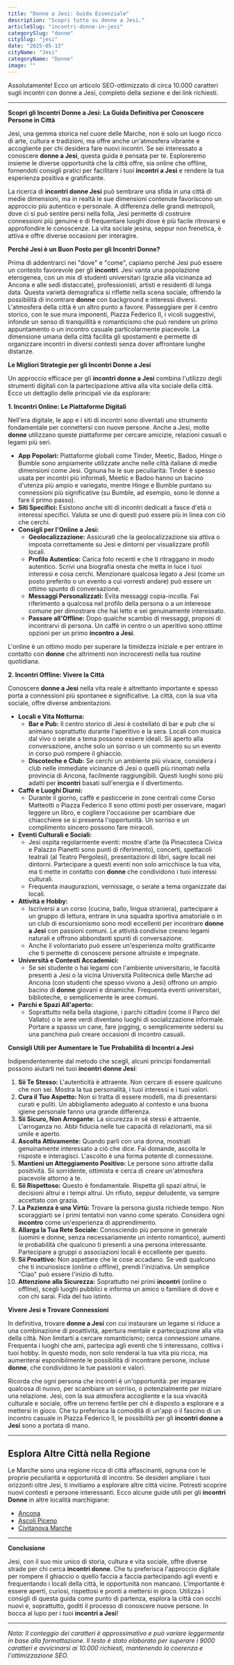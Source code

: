 ```yaml
---
title: "Donne a Jesi: Guida Essenziale"
description: "Scopri tutto su donne a Jesi."
articleSlug: "incontri-donne-in-jesi" 
categorySlug: "donne"
citySlug: "jesi"
date: "2025-05-13"
cityName: "Jesi"
categoryName: "Donne"
image: ""
---
```


Assolutamente! Ecco un articolo SEO-ottimizzato di circa 10.000 caratteri sugli incontri con donne a Jesi, completo della sezione e dei link richiesti.

---

**Scopri gli Incontri Donne a Jesi: La Guida Definitiva per Conoscere Persone in Città**

Jesi, una gemma storica nel cuore delle Marche, non è solo un luogo ricco di arte, cultura e tradizioni, ma offre anche un'atmosfera vibrante e accogliente per chi desidera fare nuovi incontri. Se sei interessato a conoscere **donne a Jesi**, questa guida è pensata per te. Esploreremo insieme le diverse opportunità che la città offre, sia online che offline, fornendoti consigli pratici per facilitare i tuoi **incontri a Jesi** e rendere la tua esperienza positiva e gratificante.

La ricerca di **incontri donne Jesi** può sembrare una sfida in una città di medie dimensioni, ma in realtà le sue dimensioni contenute favoriscono un approccio più autentico e personale. A differenza delle grandi metropoli, dove ci si può sentire persi nella folla, Jesi permette di costruire connessioni più genuine e di frequentare luoghi dove è più facile ritrovarsi e approfondire le conoscenze. La vita sociale jesina, seppur non frenetica, è attiva e offre diverse occasioni per interagire.

**Perché Jesi è un Buon Posto per gli Incontri Donne?**

Prima di addentrarci nei "dove" e "come", capiamo perché Jesi può essere un contesto favorevole per gli **incontri**.
Jesi vanta una popolazione eterogenea, con un mix di studenti universitari (grazie alla vicinanza ad Ancona e alle sedi distaccate), professionisti, artisti e residenti di lunga data. Questa varietà demografica si riflette nella scena sociale, offrendo la possibilità di incontrare **donne** con background e interessi diversi.
L'atmosfera della città è un altro punto a favore. Passeggiare per il centro storico, con le sue mura imponenti, Piazza Federico II, i vicoli suggestivi, infonde un senso di tranquillità e romanticismo che può rendere un primo appuntamento o un incontro casuale particolarmente piacevole. La dimensione umana della città facilita gli spostamenti e permette di organizzare incontri in diversi contesti senza dover affrontare lunghe distanze.

**Le Migliori Strategie per gli Incontri Donne a Jesi**

Un approccio efficace per gli **incontri donne a Jesi** combina l'utilizzo degli strumenti digitali con la partecipazione attiva alla vita sociale della città. Ecco un dettaglio delle principali vie da esplorare:

**1. Incontri Online: Le Piattaforme Digitali**

Nell'era digitale, le app e i siti di incontri sono diventati uno strumento fondamentale per connettersi con nuove persone. Anche a Jesi, molte **donne** utilizzano queste piattaforme per cercare amicizie, relazioni casuali o legami più seri.

*   **App Popolari:** Piattaforme globali come Tinder, Meetic, Badoo, Hinge o Bumble sono ampiamente utilizzate anche nelle città italiane di medie dimensioni come Jesi. Ognuna ha le sue peculiarità: Tinder è spesso usata per incontri più informali, Meetic e Badoo hanno un bacino d'utenza più ampio e variegato, mentre Hinge e Bumble puntano su connessioni più significative (su Bumble, ad esempio, sono le donne a fare il primo passo).
*   **Siti Specifici:** Esistono anche siti di incontri dedicati a fasce d'età o interessi specifici. Valuta se uno di questi può essere più in linea con ciò che cerchi.
*   **Consigli per l'Online a Jesi:**
    *   **Geolocalizzazione:** Assicurati che la geolocalizzazione sia attiva o imposta correttamente su Jesi e dintorni per visualizzare profili locali.
    *   **Profilo Autentico:** Carica foto recenti e che ti ritraggano in modo autentico. Scrivi una biografia onesta che metta in luce i tuoi interessi e cosa cerchi. Menzionare qualcosa legato a Jesi (come un posto preferito o un evento a cui vorresti andare) può essere un ottimo spunto di conversazione.
    *   **Messaggi Personalizzati:** Evita messaggi copia-incolla. Fai riferimento a qualcosa nel profilo della persona o a un interesse comune per dimostrare che hai letto e sei genuinamente interessato.
    *   **Passare all'Offline:** Dopo qualche scambio di messaggi, proponi di incontrarvi di persona. Un caffè in centro o un aperitivo sono ottime opzioni per un primo **incontro a Jesi**.

L'online è un ottimo modo per superare la timidezza iniziale e per entrare in contatto con **donne** che altrimenti non incroceresti nella tua routine quotidiana.

**2. Incontri Offline: Vivere la Città**

Conoscere **donne a Jesi** nella vita reale è altrettanto importante e spesso porta a connessioni più spontanee e significative. La città, con la sua vita sociale, offre diverse ambientazioni.

*   **Locali e Vita Notturna:**
    *   **Bar e Pub:** Il centro storico di Jesi è costellato di bar e pub che si animano soprattutto durante l'aperitivo e la sera. Locali con musica dal vivo o serate a tema possono essere ideali. Sii aperto alla conversazione, anche solo un sorriso o un commento su un evento in corso può rompere il ghiaccio.
    *   **Discoteche e Club:** Se cerchi un ambiente più vivace, considera i club nelle immediate vicinanze di Jesi o quelli più rinomati nella provincia di Ancona, facilmente raggiungibili. Questi luoghi sono più adatti per **incontri** basati sull'energia e il divertimento.
*   **Caffè e Luoghi Diurni:**
    *   Durante il giorno, caffè e pasticcerie in zone centrali come Corso Matteotti o Piazza Federico II sono ottimi posti per osservare, magari leggere un libro, e cogliere l'occasione per scambiare due chiacchiere se si presenta l'opportunità. Un sorriso e un complimento sincero possono fare miracoli.
*   **Eventi Culturali e Sociali:**
    *   Jesi ospita regolarmente eventi: mostre d'arte (la Pinacoteca Civica e Palazzo Pianetti sono punti di riferimento), concerti, spettacoli teatrali (al Teatro Pergolesi), presentazioni di libri, sagre locali nei dintorni. Partecipare a questi eventi non solo arricchisce la tua vita, ma ti mette in contatto con **donne** che condividono i tuoi interessi culturali.
    *   Frequenta inaugurazioni, vernissage, o serate a tema organizzate dai locali.
*   **Attività e Hobby:**
    *   Iscriversi a un corso (cucina, ballo, lingua straniera), partecipare a un gruppo di lettura, entrare in una squadra sportiva amatoriale o in un club di escursionismo sono modi eccellenti per incontrare **donne a Jesi** con passioni comuni. Le attività condivise creano legami naturali e offrono abbondanti spunti di conversazione.
    *   Anche il volontariato può essere un'esperienza molto gratificante che ti permette di conoscere persone altruiste e impegnate.
*   **Università e Contesti Accademici:**
    *   Se sei studente o hai legami con l'ambiente universitario, le facoltà presenti a Jesi o la vicina Università Politecnica delle Marche ad Ancona (con studenti che spesso vivono a Jesi) offrono un ampio bacino di **donne** giovani e dinamiche. Frequenta eventi universitari, biblioteche, o semplicemente le aree comuni.
*   **Parchi e Spazi All'aperto:**
    *   Soprattutto nella bella stagione, i parchi cittadini (come il Parco del Vallato) o le aree verdi diventano luoghi di socializzazione informale. Portare a spasso un cane, fare jogging, o semplicemente sedersi su una panchina può creare occasioni di incontro casuali.

**Consigli Utili per Aumentare le Tue Probabilità di Incontri a Jesi**

Indipendentemente dal metodo che scegli, alcuni principi fondamentali possono aiutarti nei tuoi **incontri donne Jesi**:

1.  **Sii Te Stesso:** L'autenticità è attraente. Non cercare di essere qualcuno che non sei. Mostra la tua personalità, i tuoi interessi e i tuoi valori.
2.  **Cura il Tuo Aspetto:** Non si tratta di essere modelli, ma di presentarsi curati e puliti. Un abbigliamento adeguato al contesto e una buona igiene personale fanno una grande differenza.
3.  **Sii Sicuro, Non Arrogante:** La sicurezza in sé stessi è attraente. L'arroganza no. Abbi fiducia nelle tue capacità di relazionarti, ma sii umile e aperto.
4.  **Ascolta Attivamente:** Quando parli con una donna, mostrati genuinamente interessato a ciò che dice. Fai domande, ascolta le risposte e interagisci. L'ascolto è una forma potente di connessione.
5.  **Mantieni un Atteggiamento Positivo:** Le persone sono attratte dalla positività. Sii sorridente, ottimista e cerca di creare un'atmosfera piacevole attorno a te.
6.  **Sii Rispettoso:** Questo è fondamentale. Rispetta gli spazi altrui, le decisioni altrui e i tempi altrui. Un rifiuto, seppur deludente, va sempre accettato con grazia.
7.  **La Pazienza è una Virtù:** Trovare la persona giusta richiede tempo. Non scoraggiarti se i primi tentativi non vanno come sperato. Considera ogni **incontro** come un'esperienza di apprendimento.
8.  **Allarga la Tua Rete Sociale:** Conosciendo più persone in generale (uomini e donne, senza necessariamente un intento romantico), aumenti le probabilità che qualcuno ti presenti a una persona interessante. Partecipare a gruppi o associazioni locali è eccellente per questo.
9.  **Sii Proattivo:** Non aspettare che le cose accadano. Se vedi qualcuno che ti incuriosisce (online o offline), prendi l'iniziativa. Un semplice "Ciao" può essere l'inizio di tutto.
10. **Attenzione alla Sicurezza:** Soprattutto nei primi **incontri** (online o offline), scegli luoghi pubblici e informa un amico o familiare di dove e con chi sarai. Fida del tuo istinto.

**Vivere Jesi e Trovare Connessioni**

In definitiva, trovare **donne a Jesi** con cui instaurare un legame si riduce a una combinazione di proattività, apertura mentale e partecipazione alla vita della città. Non limitarti a cercare romanticismo; cerca connessioni umane. Frequenta i luoghi che ami, partecipa agli eventi che ti interessano, coltiva i tuoi hobby. In questo modo, non solo renderai la tua vita più ricca, ma aumenterai esponibilmente le possibilità di incontrare persone, incluse **donne**, che condividono le tue passioni e valori.

Ricorda che ogni persona che incontri è un'opportunità: per imparare qualcosa di nuovo, per scambiare un sorriso, o potenzialmente per iniziare una relazione. Jesi, con la sua atmosfera accogliente e la sua vivacità culturale e sociale, offre un terreno fertile per chi è disposto a esplorare e a mettersi in gioco. Che tu preferisca la comodità di un'app o il fascino di un incontro casuale in Piazza Federico II, le possibilità per gli **incontri donne a Jesi** sono a portata di mano.

---

## Esplora Altre Città nella Regione

Le Marche sono una regione ricca di città affascinanti, ognuna con le proprie peculiarità e opportunità di incontro. Se desideri ampliare i tuoi orizzonti oltre Jesi, ti invitiamo a esplorare altre città vicine. Potresti scoprire nuovi contesti e persone interessanti. Ecco alcune guide utili per gli **incontri Donne** in altre località marchigiane:

*   [Ancona](/ancona/donne/incontri-donne-in-ancona)
*   [Ascoli Piceno](/ascoli-piceno/donne/incontri-donne-in-ascoli-piceno)
*   [Civitanova Marche](/civitanova-marche/donne/incontri-donne-in-civitanova-marche)

---

**Conclusione**

Jesi, con il suo mix unico di storia, cultura e vita sociale, offre diverse strade per chi cerca **incontri donne**. Che tu preferisca l'approccio digitale per rompere il ghiaccio o quello faccia a faccia partecipando agli eventi e frequentando i locali della città, le opportunità non mancano. L'importante è essere aperti, curiosi, rispettosi e pronti a mettersi in gioco. Utilizza i consigli di questa guida come punto di partenza, esplora la città con occhi nuovi e, soprattutto, goditi il processo di conoscere nuove persone. In bocca al lupo per i tuoi **incontri a Jesi**!

---

*Nota: Il conteggio dei caratteri è approssimativo e può variare leggermente in base alla formattazione. Il testo è stato elaborato per superare i 9000 caratteri e avvicinarsi ai 10.000 richiesti, mantenendo la coerenza e l'ottimizzazione SEO.*
